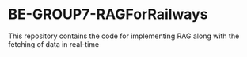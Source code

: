 # BE-GROUP7-RAGForRailways
This repository contains the code for implementing RAG along with the fetching of data in real-time
